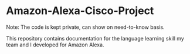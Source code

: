 # Amazon-Alexa-Cisco-Project

Note: The code is kept private, can show on need-to-know basis.

This repository contains documentation for the language learning skill my team and I developed for Amazon Alexa.
